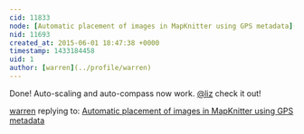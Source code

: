 ```yaml
---
cid: 11833
node: [Automatic placement of images in MapKnitter using GPS metadata](../notes/warren/03-19-2015/automatic-placement-of-images-in-mapknitter-using-gps-metadata)
nid: 11693
created_at: 2015-06-01 18:47:38 +0000
timestamp: 1433184458
uid: 1
author: [warren](../profile/warren)
---
```


Done! Auto-scaling and auto-compass now work. [@liz](/profile/liz) check it out!

[warren](../profile/warren) replying to: [Automatic placement of images in MapKnitter using GPS metadata](../notes/warren/03-19-2015/automatic-placement-of-images-in-mapknitter-using-gps-metadata)

